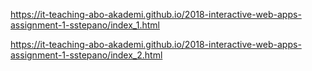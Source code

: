 https://it-teaching-abo-akademi.github.io/2018-interactive-web-apps-assignment-1-sstepano/index_1.html

https://it-teaching-abo-akademi.github.io/2018-interactive-web-apps-assignment-1-sstepano/index_2.html

